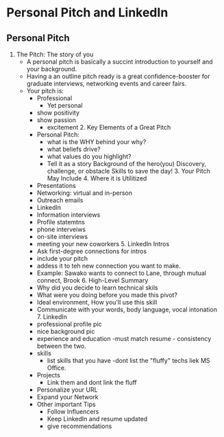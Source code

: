 # Personal Pitch and LinkedIn

## Personal Pitch
   1. The Pitch: The story of you
      - A personal pitch is basically a succint introduction to yourself and your background.
      - Having a an outline pitch ready is a great confidence-booster for graduate interviews, networking events and career fairs.
      - Your pitch is:
        - Professional
            - Yet personal
        - show positivity
        - show passion
            - excitement
    2. Key Elements of a Great Pitch
        - Personal Pitch:
            - what is the WHY behind your why?
            - what beliefs drive?
            - what values do you highlight?
            - Tell it as a story
                Background of the hero(you)
                Discovery, challenge, or obstacle
                Skills to save the day!
    3. Your Pitch May Include
    4. Where it is Utilitized
        - Presentations
        - Networking: virtual and in-person
        - Outreach emails
        - LinkedIn
        - Information interviews
        - Profile statemtns
        - phone interveiws
        - on-site interviews
        - meeting your new coworkers
    5. LinkedIn Intros
        - Ask first-degree connections for intros
        - include your pitch
        - addess it to teh new connection you want to make.
        - Example: Sawako wants to connect to Lane, through mutual connect, Brook
    6. High-Level Summary
        - Why did you decide to learn technical skils
        - What were you doing before you made this pivot?
        - Ideal environment, How you'll use this skill
        - Communicate with your words, body language, vocal intonation
    7. LinkedIn
        - professional profile pic
        - nice background pic
        - experience and education
            -must match resume
                - consistency between the two.
        - skills
            - list skills that you have
                -dont list the "fluffy" techs liek MS Office.
        - Projects
            - Link them and dont link the fluff
        - Personalize your URL
        - Expand your Network
        - Other important Tips
            - Follow Influencers
            - Keep LinkedIn and resume updated
            - give recommendations